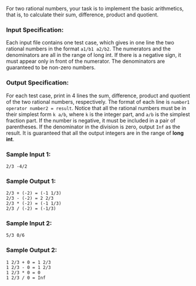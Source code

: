 <!-- Title
Rational Arithmetic (20)
-->
For two rational numbers, your task is to implement the basic arithmetics,
that is, to calculate their sum, difference, product and quotient.

### Input Specification:

Each input file contains one test case, which gives in one line the two
rational numbers in the format `a1/b1 a2/b2`. The numerators and the
denominators are all in the range of long int. If there is a negative sign, it
must appear only in front of the numerator. The denominators are guaranteed to
be non-zero numbers.

### Output Specification:

For each test case, print in 4 lines the sum, difference, product and quotient
of the two rational numbers, respectively. The format of each line is `number1
operator number2 = result`. Notice that all the rational numbers must be in
their simplest form `k a/b`, where `k` is the integer part, and `a/b` is the
simplest fraction part. If the number is negative, it must be included in a
pair of parentheses. If the denominator in the division is zero, output `Inf`
as the result. It is guaranteed that all the output integers are in the range
of **long int**.

### Sample Input 1:

    
    
    2/3 -4/2
    

### Sample Output 1:

    
    
    2/3 + (-2) = (-1 1/3)
    2/3 - (-2) = 2 2/3
    2/3 * (-2) = (-1 1/3)
    2/3 / (-2) = (-1/3)
    

### Sample Input 2:

    
    
    5/3 0/6
    

### Sample Output 2:

    
    
    1 2/3 + 0 = 1 2/3
    1 2/3 - 0 = 1 2/3
    1 2/3 * 0 = 0
    1 2/3 / 0 = Inf
    

